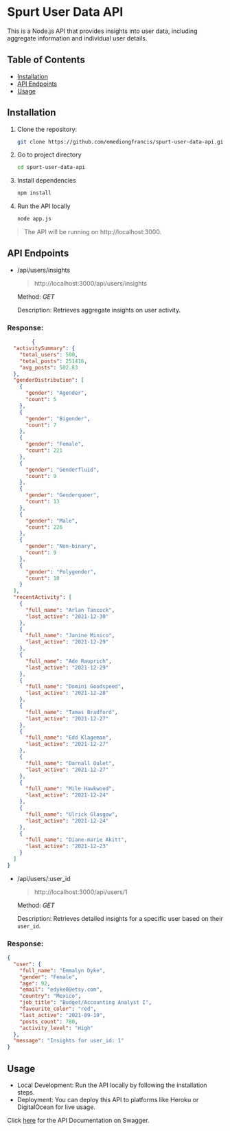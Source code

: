 # Spurt User Data API

This is a Node.js API that provides insights into user data, including aggregate information and individual user details.

## Table of Contents
- [Installation](#installation)
- [API Endpoints](#api-endpoints)
- [Usage](#usage)


## Installation

1. Clone the repository:
   ```bash
   git clone https://github.com/emediongfrancis/spurt-user-data-api.git

2. Go to project directory
    ```bash
   cd spurt-user-data-api
   
3. Install dependencies
    ```bash
    npm install

4.	Run the API locally
    ```bash
    node app.js

> The API will be running on http://localhost:3000.

## API Endpoints

- /api/users/insights

    > http://localhost:3000/api/users/insights

    Method: *GET*

    Description: Retrieves aggregate insights on user activity.

### Response:

```json
        {
  "activitySummary": {
    "total_users": 500,
    "total_posts": 251416,
    "avg_posts": 502.83
  },
  "genderDistribution": [
    {
      "gender": "Agender",
      "count": 5
    },
    {
      "gender": "Bigender",
      "count": 7
    },
    {
      "gender": "Female",
      "count": 221
    },
    {
      "gender": "Genderfluid",
      "count": 9
    },
    {
      "gender": "Genderqueer",
      "count": 13
    },
    {
      "gender": "Male",
      "count": 226
    },
    {
      "gender": "Non-binary",
      "count": 9
    },
    {
      "gender": "Polygender",
      "count": 10
    }
  ],
  "recentActivity": [
    {
      "full_name": "Arlan Tancock",
      "last_active": "2021-12-30"
    },
    {
      "full_name": "Janine Minico",
      "last_active": "2021-12-29"
    },
    {
      "full_name": "Ade Rauprich",
      "last_active": "2021-12-29"
    },
    {
      "full_name": "Domini Goodspeed",
      "last_active": "2021-12-28"
    },
    {
      "full_name": "Tamas Bradford",
      "last_active": "2021-12-27"
    },
    {
      "full_name": "Edd Klageman",
      "last_active": "2021-12-27"
    },
    {
      "full_name": "Darnall Oulet",
      "last_active": "2021-12-27"
    },
    {
      "full_name": "Mile Hawkwood",
      "last_active": "2021-12-24"
    },
    {
      "full_name": "Ulrick Glasgow",
      "last_active": "2021-12-24"
    },
    {
      "full_name": "Diane-marie Akitt",
      "last_active": "2021-12-23"
    }
  ]
}
```


- /api/users/:user_id

    > http://localhost:3000/api/users/1

    Method: *GET*

    Description: Retrieves detailed insights for a specific user based on their `user_id`.

### Response:

```json
{
  "user": {
    "full_name": "Emmalyn Dyke",
    "gender": "Female",
    "age": 92,
    "email": "edyke0@etsy.com",
    "country": "Mexico",
    "job_title": "Budget/Accounting Analyst I",
    "favourite_color": "red",
    "last_active": "2021-09-19",
    "posts_count": 780,
    "activity_level": "High"
  },
  "message": "Insights for user_id: 1"
}
```

## Usage
- Local Development: Run the API locally by following the installation steps.
- Deployment: You can deploy this API to platforms like Heroku or DigitalOcean for live usage.

Click [here](https://app.swaggerhub.com/apis-docs/EmediongFrancis/user-data_api/1.0.0#/) for the API Documentation on Swagger.